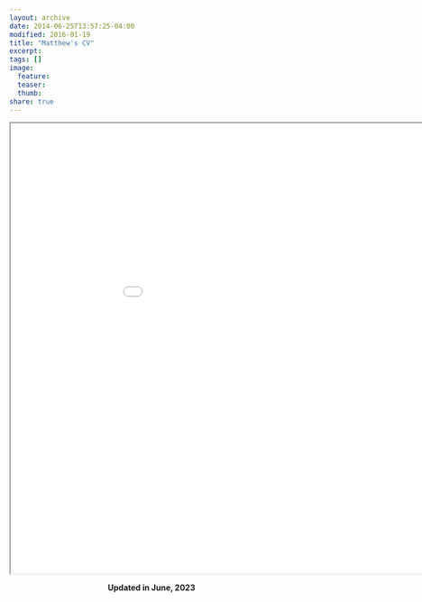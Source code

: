 ```yaml
---
layout: archive
date: 2014-06-25T13:57:25-04:00
modified: 2016-01-19
title: "Matthew's CV"
excerpt:
tags: []
image:
  feature:
  teaser:
  thumb:
share: true
---
```



<iframe src="CV_Matthew_Moreira_June_2023.pdf" width="1000" height="800"></iframe>

<p align="center">
  <b>Updated in June, 2023</b><br>
  <b>  </b><br>
</p>
